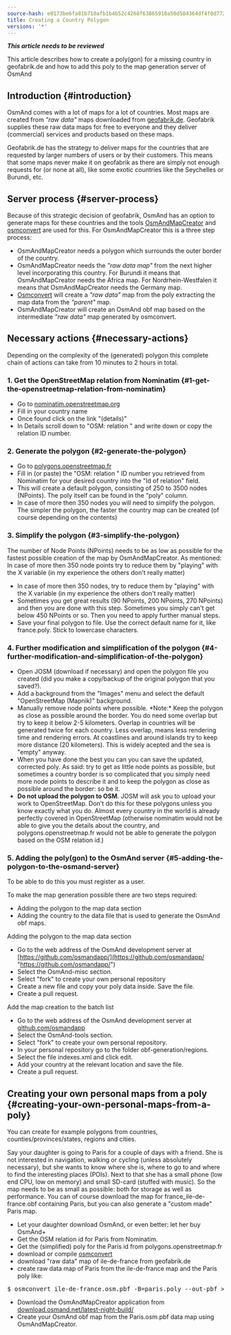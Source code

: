 ```yaml
---
source-hash: e0173be6fa81b710afb1b4b52c4268f63865918a50d504364df4f0d772bf2d39
title: Creating a Country Polygon
versions: '*'
---
```

**_This article needs to be reviewed_**

This article describes how to create a poly(gon) for a missing country in geofabrik.de and how to add this poly to the map generation server of OsmAnd

## Introduction {#introduction}

OsmAnd comes with a lot of maps for a lot of countries. Most maps are created from *"raw data"* maps downloaded from [geofabrik.de](http://download.geofabrik.de). Geofabrik supplies these raw data maps for free to everyone and they deliver (commercial) services and products based on these maps.

Geofabrik.de has the strategy to deliver maps for the countries that are requested by larger numbers of users or by their customers. This means that some maps never make it on geofabrik as there are simply not enough requests for (or none at all), like some exotic countries like the Seychelles or Burundi, etc.

## Server process {#server-process}
Because of this strategic decision of geofabrik, OsmAnd has an option to generate maps for these countries and the tools [OsmAndMapCreator](http://download.osmand.net/latest-night-build/OsmAndMapCreator-development.zip) and [osmconvert](https://wiki.openstreetmap.org/wiki/Osmconvert) are used for this. For OsmAndMapCreator this is a three step process:
- OsmAndMapCreator needs a polygon which surrounds the outer border of the country.
- OsmAndMapCreator needs the *"raw data map"* from the next higher level incorporating this country. For Burundi it means that OsmAndMapCreator needs the Africa map. For Nordrhein-Westfalen it means that OsmAndMapCreator needs the Germany map.
- [Osmconvert](https://wiki.openstreetmap.org/wiki/Osmconvert) will create a *"raw data"* map from the poly extracting the map data from the *"parent"* map.
- OsmAndMapCreator will create an OsmAnd obf map based on the intermediate *"raw data"* map generated by osmconvert.

## Necessary actions {#necessary-actions}
Depending on the complexity of the (generated) polygon this complete chain of actions can take from 10 minutes to 2 hours in total.

### 1. Get the OpenStreetMap relation from Nominatim {#1-get-the-openstreetmap-relation-from-nominatim}
- Go to [nominatim.openstreetmap.org](https://nominatim.openstreetmap.org/)
- Fill in your country name
- Once found click on the link "(details)"
- In Details scroll down to "OSM: relation " and write down or copy the relation ID number.

### 2. Generate the polygon {#2-generate-the-polygon}
- Go to [polygons.openstreetmap.fr](http://polygons.openstreetmap.fr/)
- Fill in (or paste) the "OSM: relation " ID number you retrieved from Nominatim for your desired country into the "Id of relation" field.
- This will create a default polygon, consisting of 250 to 3500 nodes (NPoints). The poly itself can be found in the "poly" column.
- In case of more then 350 nodes you will need to simplify the polygon. The simpler the polygon, the faster the country map can be created (of course depending on the contents)

### 3. Simplify the polygon {#3-simplify-the-polygon}
The number of Node Points (NPoints) needs to be as low as possible for the fastest possible creation of the map by OsmAndMapCreator. As mentioned: In case of more then 350 node points try to reduce them by "playing" with the X variable (in my experience the others don't really matter)
- In case of more then 350 nodes, try to reduce them by "playing" with the X variable (in my experience the others don't really matter)
- Sometimes you get great results (90 NPoints, 200 NPoints, 270 NPoints) and then you are done with this step. Sometimes you simply can't get below 450 NPoints or so. Then you need to apply further manual steps.
- Save your final polygon to file. Use the correct default name for it, like france.poly. Stick to lowercase characters.

### 4. Further modification and simplification of the polygon {#4-further-modification-and-simplification-of-the-polygon}
- Open JOSM (download if necessary) and open the polygon file you created (did you make a copy/backup of the original polygon that you saved?).
- Add a background from the "Images" menu and select the default "OpenStreetMap (Mapnik)" background.
- Manually remove node points where possible. \*Note:\* Keep the polygon as close as possible around the border. You do need some overlap but try to keep it below 2-5 kilometers. Overlap in countries will be generated twice for each country. Less overlap, means less rendering time and rendering errors. At coastlines and around islands try to keep more distance (20 kilometers). This is widely acepted and the sea is "empty" anyway.
- When you have done the best you can you can save the updated, corrected poly. As said: try to get as little node points as possible, but sometimes a country border is so complicated that you simply need more node points to describe it and to keep the polygon as close as possible around the border: so be it.
- **Do not upload the polygon to OSM**. JOSM will ask you to upload your work to OpenStreetMap. Don't do this for these polygons unless you know exactly what you do. Almost every country in the world is already perfectly covered in OpenStreetMap (otherwise nominatim would not be able to give you the details about the country, and polygons.openstreetmap.fr would not be able to generate the polygon based on the OSM relation id.)

### 5. Adding the poly(gon) to the OsmAnd server {#5-adding-the-polygon-to-the-osmand-server}

To be able to do this you must register as a user.

To make the map generation possible there are two steps required:
- Adding the polygon to the map data section
- Adding the country to the data file that is used to generate the OsmAnd obf maps.

Adding the polygon to the map data section
- Go to the web address of the OsmAnd development server at [https://github.com/osmandapp/](https://github.com/osmandapp/ "https://github.com/osmandapp/")
- Select the OsmAnd-misc section.
- Select "fork" to create your own personal repository
- Create a new file and copy your poly data inside. Save the file.
- Create a pull request.

Add the map creation to the batch list
- Go to the web address of the OsmAnd development server at [github.com/osmandapp](https://github.com/osmandapp/)
- Select the OsmAnd-tools section.
- Select "fork" to create your own personal repository.
- In your personal repository go to the folder obf-generation/regions.
- Select the file indexes.xml and click edit.
- Add your country at the relevant location and save the file.
- Create a pull request.

## Creating your own personal maps from a poly {#creating-your-own-personal-maps-from-a-poly}

You can create for example polygons from countries, counties/provinces/states, regions and cities.

Say your daughter is going to Paris for a couple of days with a friend. She is not interested in navigation, walking or cycling (unless absolutely necessary), but she wants to know where she is, where to go to and where to find the interesting places (POIs). Next to that she has a small phone (low end CPU, low on memory) and small SD-card (stuffed with music). So the map needs to be as small as possible: both for storage as well as performance. You can of course download the map for france\_ile-de-france.obf containing Paris, but you can also generate a "custom made" Paris map.
- Let your daughter download OsmAnd, or even better: let her buy OsmAnd+
- Get the OSM relation id for Paris from Nominatim.
- Get the (simplified) poly for the Paris id from polygons.openstreetmap.fr
- download or compile [osmconvert](https://wiki.openstreetmap.org/wiki/Osmconvert)
- download "raw data" map of ile-de-france from geofabrik.de
- create raw data map of Paris from the ile-de-france map and the Paris poly like:
<pre>
$ osmconvert ile-de-france.osm.pbf -B=paris.poly --out-pbf > Paris.osm.pbf
</pre>
- Download the OsmAndMapCreator application from [download.osmand.net/latest-night-build/](http://download.osmand.net/latest-night-build/ "https://download.osmand.net/latest-night-build/")
- Create your OsmAnd obf map from the Paris.osm.pbf data map using OsmAndMapCreator.